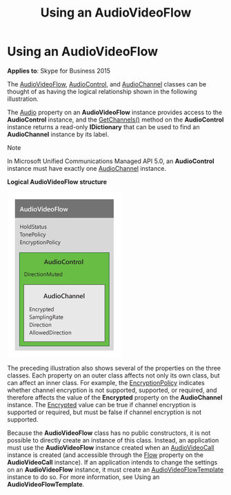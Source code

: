 ﻿---
title: Using an AudioVideoFlow
TOCTitle: Using an AudioVideoFlow
ms:assetid: 8d2f16be-724d-4d32-ad34-5ba3e65c80a6
ms:mtpsurl: https://msdn.microsoft.com/en-us/library/Dn466032(v=office.16)
ms:contentKeyID: 65239970
ms.date: 07/27/2015
mtps_version: v=office.16
---

# Using an AudioVideoFlow

**Applies to**: Skype for Business 2015

The [AudioVideoFlow](https://docs.microsoft.com/dotnet/api/microsoft.rtc.collaboration.audiovideo.audiovideoflow?view=ucma-api), [AudioControl](https://docs.microsoft.com/dotnet/api/microsoft.rtc.collaboration.audiovideo.audiocontrol?view=ucma-api), and [AudioChannel](https://docs.microsoft.com/dotnet/api/microsoft.rtc.collaboration.audiovideo.audiochannel?view=ucma-api) classes can be thought of as having the logical relationship shown in the following illustration. 

The [Audio](https://docs.microsoft.com/dotnet/api/microsoft.rtc.collaboration.audiovideo.audiovideoflow.audio?view=ucma-api) property on an **AudioVideoFlow** instance provides access to the **AudioControl** instance, and the [GetChannels()](https://docs.microsoft.com/dotnet/api/microsoft.rtc.collaboration.audiovideo.audiocontrol.getchannels?view=ucma-api) method on the **AudioControl** instance returns a read-only **IDictionary** that can be used to find an **AudioChannel** instance by its label.

> [!NOTE]
> In Microsoft Unified Communications Managed API 5.0, an **AudioControl** instance must have exactly one [AudioChannel](https://docs.microsoft.com/dotnet/api/microsoft.rtc.collaboration.audiovideo.audiochannel?view=ucma-api) instance.

**Logical AudioVideoFlow structure**
 
![Logical AudioVideoFlow structure](images/Dn466032.AVFlow(Office.16).png "Logical AudioVideoFlow structure")

The preceding illustration also shows several of the properties on the three classes. Each property on an outer class affects not only its own class, but can affect an inner class. For example, the [EncryptionPolicy](https://docs.microsoft.com/dotnet/api/microsoft.rtc.collaboration.audiovideo.audiovideoflow.encryptionpolicy?view=ucma-api) indicates whether channel encryption is not supported, supported, or required, and therefore affects the value of the **Encrypted** property on the **AudioChannel** instance. The [Encrypted](https://docs.microsoft.com/dotnet/api/microsoft.rtc.collaboration.audiovideo.mediachannel.encrypted?view=ucma-api) value can be true if channel encryption is supported or required, but must be false if channel encryption is not supported.

Because the **AudioVideoFlow** class has no public constructors, it is not possible to directly create an instance of this class. Instead, an application must use the **AudioVideoFlow** instance created when an [AudioVideoCall](https://docs.microsoft.com/dotnet/api/microsoft.rtc.collaboration.audiovideo.audiovideocall?view=ucma-api) instance is created (and accessible through the [Flow](https://docs.microsoft.com/dotnet/api/microsoft.rtc.collaboration.audiovideo.audiovideocall.flow?view=ucma-api) property on the **AudioVideoCall** instance). If an application intends to change the settings on an **AudioVideoFlow** instance, it must create an [AudioVideoFlowTemplate](https://docs.microsoft.com/dotnet/api/microsoft.rtc.collaboration.audiovideo.audiovideoflowtemplate?view=ucma-api) instance to do so. For more information, see Using an **AudioVideoFlowTemplate**.

